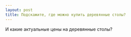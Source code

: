 ```yaml
---
layout: post 
title: Подскажите, где можно купить деревянные столы? 
--- 
```

И какие актуальные цены на деревянные столы?